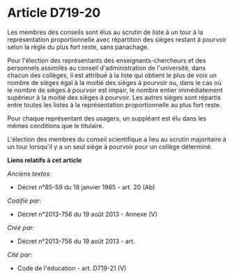 # Article D719-20

Les membres des conseils sont élus au scrutin de liste à un tour à la représentation proportionnelle avec répartition des
sièges restant à pourvoir selon la règle du plus fort reste, sans panachage.

Pour l'élection des représentants des enseignants-chercheurs et des personnels assimilés au conseil d'administration de
l'université, dans chacun des collèges, il est attribué à la liste qui obtient le plus de voix un nombre de sièges égal à la
moitié des sièges à pourvoir ou, dans le cas où le nombre de sièges à pourvoir est impair, le nombre entier immédiatement
supérieur à la moitié des sièges à pourvoir. Les autres sièges sont répartis entre toutes les listes à la représentation
proportionnelle au plus fort reste.

Pour chaque représentant des usagers, un suppléant est élu dans les mêmes conditions que le titulaire.

L'élection des membres du conseil scientifique a lieu au scrutin majoritaire à un tour lorsqu'il y a un seul siège à pourvoir
pour un collège déterminé.

**Liens relatifs à cet article**

_Anciens textes_:

  - Décret n°85-59 du 18 janvier 1985 - art. 20 (Ab)

_Codifié par_:

  - Décret n°2013-756 du 19 août 2013 -  Annexe (V)

_Créé par_:

  - Décret n°2013-756 du 19 août 2013 - art.

_Cité par_:

  - Code de l'éducation - art. D719-21 (V)
